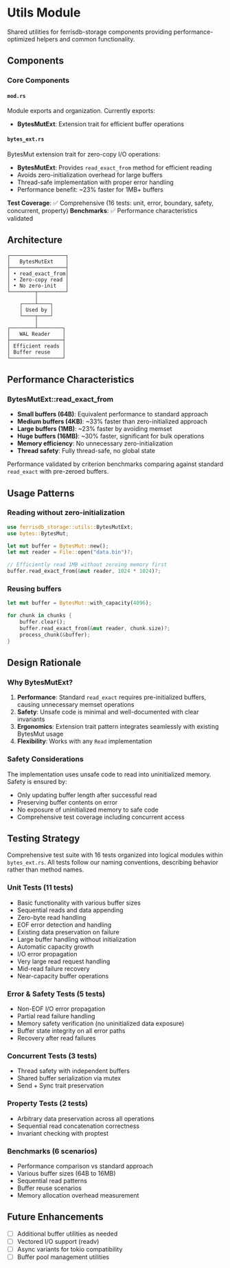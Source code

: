 # Utils Module

Shared utilities for ferrisdb-storage components providing performance-optimized helpers and common functionality.

## Components

### Core Components

#### `mod.rs`

Module exports and organization. Currently exports:

- **BytesMutExt**: Extension trait for efficient buffer operations

#### `bytes_ext.rs`

BytesMut extension trait for zero-copy I/O operations:

- **BytesMutExt**: Provides `read_exact_from` method for efficient reading
- Avoids zero-initialization overhead for large buffers
- Thread-safe implementation with proper error handling
- Performance benefit: ~23% faster for 1MB+ buffers

**Test Coverage**: ✅ Comprehensive (16 tests: unit, error, boundary, safety, concurrent, property)
**Benchmarks**: ✅ Performance characteristics validated

## Architecture

```
┌──────────────────┐
│   BytesMutExt    │
├──────────────────┤
│ • read_exact_from│
│ • Zero-copy read │
│ • No zero-init   │
└────────┬─────────┘
         │
    ┌────┴────┐
    │ Used by │
    └────┬────┘
         │
┌────────┴────────┐
│   WAL Reader    │
├─────────────────┤
│ Efficient reads │
│ Buffer reuse    │
└─────────────────┘
```

## Performance Characteristics

### BytesMutExt::read_exact_from

- **Small buffers (64B)**: Equivalent performance to standard approach
- **Medium buffers (4KB)**: ~33% faster than zero-initialized approach
- **Large buffers (1MB)**: ~23% faster by avoiding memset
- **Huge buffers (16MB)**: ~30% faster, significant for bulk operations
- **Memory efficiency**: No unnecessary zero-initialization
- **Thread safety**: Fully thread-safe, no global state

Performance validated by criterion benchmarks comparing against standard `read_exact` with pre-zeroed buffers.

## Usage Patterns

### Reading without zero-initialization

```rust
use ferrisdb_storage::utils::BytesMutExt;
use bytes::BytesMut;

let mut buffer = BytesMut::new();
let mut reader = File::open("data.bin")?;

// Efficiently read 1MB without zeroing memory first
buffer.read_exact_from(&mut reader, 1024 * 1024)?;
```

### Reusing buffers

```rust
let mut buffer = BytesMut::with_capacity(4096);

for chunk in chunks {
    buffer.clear();
    buffer.read_exact_from(&mut reader, chunk.size)?;
    process_chunk(&buffer);
}
```

## Design Rationale

### Why BytesMutExt?

1. **Performance**: Standard `read_exact` requires pre-initialized buffers, causing unnecessary memset operations
2. **Safety**: Unsafe code is minimal and well-documented with clear invariants
3. **Ergonomics**: Extension trait pattern integrates seamlessly with existing BytesMut usage
4. **Flexibility**: Works with any `Read` implementation

### Safety Considerations

The implementation uses unsafe code to read into uninitialized memory. Safety is ensured by:

- Only updating buffer length after successful read
- Preserving buffer contents on error
- No exposure of uninitialized memory to safe code
- Comprehensive test coverage including concurrent access

## Testing Strategy

Comprehensive test suite with 16 tests organized into logical modules within `bytes_ext.rs`. All tests follow our naming conventions, describing behavior rather than method names.

### Unit Tests (11 tests)

- Basic functionality with various buffer sizes
- Sequential reads and data appending
- Zero-byte read handling
- EOF error detection and handling
- Existing data preservation on failure
- Large buffer handling without initialization
- Automatic capacity growth
- I/O error propagation
- Very large read request handling
- Mid-read failure recovery
- Near-capacity buffer operations

### Error & Safety Tests (5 tests)

- Non-EOF I/O error propagation
- Partial read failure handling
- Memory safety verification (no uninitialized data exposure)
- Buffer state integrity on all error paths
- Recovery after read failures

### Concurrent Tests (3 tests)

- Thread safety with independent buffers
- Shared buffer serialization via mutex
- Send + Sync trait preservation

### Property Tests (2 tests)

- Arbitrary data preservation across all operations
- Sequential read concatenation correctness
- Invariant checking with proptest

### Benchmarks (6 scenarios)

- Performance comparison vs standard approach
- Various buffer sizes (64B to 16MB)
- Sequential read patterns
- Buffer reuse scenarios
- Memory allocation overhead measurement

## Future Enhancements

- [ ] Additional buffer utilities as needed
- [ ] Vectored I/O support (readv)
- [ ] Async variants for tokio compatibility
- [ ] Buffer pool management utilities
